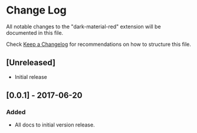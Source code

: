 # Change Log

All notable changes to the "dark-material-red" extension will be documented in this file.

Check [Keep a Changelog](http://keepachangelog.com/) for recommendations on how to structure this file.

## [Unreleased]

- Initial release

## [0.0.1] - 2017-06-20
### Added
- All docs to initial version release.
